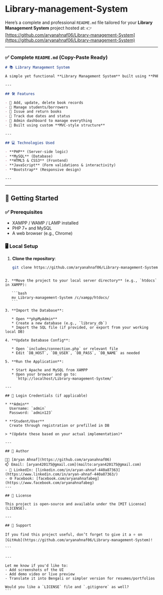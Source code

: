 # Library-management-System
Here’s a complete and professional `README.md` file tailored for your **Library Management System** project hosted at:
👉 [https://github.com/aryanahnaf06/Library-management-System](https://github.com/aryanahnaf06/Library-management-System)

---

### ✅ Complete `README.md` (Copy-Paste Ready)

```markdown
# 📚 Library Management System

A simple yet functional **Library Management System** built using **PHP and MySQL** that allows users to manage book records, borrowers, and lending operations in an organized way.

---

## 🛠️ Features

- 📖 Add, update, delete book records
- 👤 Manage students/borrowers
- 🔄 Issue and return books
- 📅 Track due dates and status
- 📂 Admin dashboard to manage everything
- 🧱 Built using custom **MVC-style structure**

---

## 💻 Technologies Used

- **PHP** (Server-side logic)
- **MySQL** (Database)
- **HTML5 & CSS3** (Frontend)
- **JavaScript** (Form validations & interactivity)
- **Bootstrap** (Responsive design)

---

````

---

## 🚀 Getting Started

### ✅ Prerequisites

- XAMPP / WAMP / LAMP installed
- PHP 7+ and MySQL
- A web browser (e.g., Chrome)

### 🖥️ Local Setup

1. **Clone the repository**:

   ```bash
   git clone https://github.com/aryanahnaf06/Library-management-System.git
````

2. **Move the project to your local server directory** (e.g., `htdocs` in XAMPP):

   ```bash
   mv Library-management-System /c/xampp/htdocs/
   ```

3. **Import the Database**:

   * Open **phpMyAdmin**
   * Create a new database (e.g., `library_db`)
   * Import the SQL file (if provided, or export from your working local DB)

4. **Update Database Config**:

   * Open `includes/connection.php` or relevant file
   * Edit `DB_HOST`, `DB_USER`, `DB_PASS`, `DB_NAME` as needed

5. **Run the Application**:

   * Start Apache and MySQL from XAMPP
   * Open your browser and go to:
     `http://localhost/Library-management-System/`

---

## 🔐 Login Credentials (if applicable)

* **Admin**
  Username: `admin`
  Password: `admin123`

* **Student/User**
  Create through registration or prefilled in DB

> *(Update these based on your actual implementation)*

---

## 🙋 Author

👨‍💻 [Aryan Ahnaf](https://github.com/aryanahnaf06)
📫 Email: [aryan420175@gmail.com](mailto:aryan420175@gmail.com)
- 💼 LinkedIn: [linkedin.com/in/aryan-ahnaf-440a87363](https://www.linkedin.com/in/aryan-ahnaf-440a87363/)  
- 🌐 Facebook: [facebook.com/aryanahnafabeg](https://www.facebook.com/aryanahnafabeg)
---

## 📜 License

This project is open-source and available under the [MIT License](LICENSE).

---

## 🌟 Support

If you find this project useful, don’t forget to give it a ⭐ on [GitHub](https://github.com/aryanahnaf06/Library-management-System)!

```

---

Let me know if you'd like to:
- Add screenshots of the UI
- Add demo video or live preview
- Translate it into Bengali or simpler version for resumes/portfolios

Would you like a `LICENSE` file and `.gitignore` as well?
```
